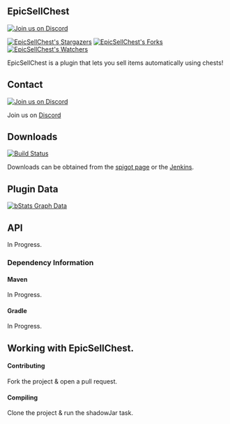 ## EpicSellChest

[![Join us on Discord](https://img.shields.io/discord/182615261403283459.svg?label=&logo=discord&logoColor=ffffff&color=7389D8&labelColor=6A7EC2)](https://discord.badbones69.com)

[![EpicSellChest's Stargazers](https://img.shields.io/github/stars/Crazy-Crew/EpicSellChest?label=stars&logo=github)](https://github.com/Crazy-Crew/EpicSellChest/stargazers)
[![EpicSellChest's Forks](https://img.shields.io/github/forks/Crazy-Crew/EpicSellChest?label=forks&logo=github)](https://github.com/Crazy-Crew/EpicSellChest/network/members)
[![EpicSellChest's Watchers](https://img.shields.io/github/watchers/Crazy-Crew/EpicSellChest?label=watchers&logo=github)](https://github.com/Crazy-Crew/EpicSellChest/watchers)

EpicSellChest is a plugin that lets you sell items automatically using chests!

## Contact
[![Join us on Discord](https://img.shields.io/discord/182615261403283459.svg?label=&logo=discord&logoColor=ffffff&color=7389D8&labelColor=6A7EC2)](https://discord.badbones69.com)

Join us on [Discord](https://discord.badbones69.com)

## Downloads
[![Build Status](https://jenkins.badbones69.com/view/Stable/job/EpicSellChest/badge/icon)](https://jenkins.badbones69.com/view/Stable/job/EpicSellChest/)

Downloads can be obtained from the [spigot page](https://www.spigotmc.org/resources/epic-sell-chest.48597/) or the [Jenkins](https://jenkins.badbones69.com/view/Stable/job/EpicSellChest/).

## Plugin Data
[![bStats Graph Data](https://bstats.org/signatures/bukkit/EpicSellChest.svg)](https://bstats.org/plugin/bukkit/EpicSellChest/1713)

## API
In Progress.

### Dependency Information

#### Maven
In Progress.

#### Gradle
In Progress.

## Working with EpicSellChest.

#### Contributing
Fork the project & open a pull request.

#### Compiling
Clone the project & run the shadowJar task.
